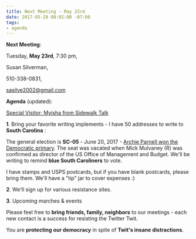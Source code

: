 ```yaml
---
title: Next Meeting - May 23rd
date: 2017-05-20 08:02:00 -07:00
tags:
- agenda
---
```


**Next Meeting**:

Tuesday, **May 23rd**, 7:30 pm,

Susan Silverman,

510-338-0831,

sasilve2002@gmail.com

**Agenda** (updated):  

[Special Visitor: Myisha from Sidewalk Talk ](http://www.sidewalktalksf.com/) 

**1**. Bring your favorite writing implements - I have 50 addresses to write to **South Carolina** :  

The general election is **SC-05** - June 20, 2017 - [Archie Parnell won the Democratic primary](https://ballotpedia.org/Archie_Parnell).  The seat was vacated when Mick Mulvaney (R) was confirmed as director of the US Office of Management and Budget.  We'll be writing to remind **blue South Caroliners** to vote.

I have stamps and USPS postcards, but if you have blank postcards, please bring them.  We'll have a "tip" jar to cover expenses :)

**2**. We'll sign up for various resistance sites.

**3**. Upcoming marches & events

Please feel free to **bring friends, family, neighbors** to our meetings - each new contact is a success for resisting the Twitter Twit.  

You are **protecting our democracy** in spite of **Twit's insane distractions**.



